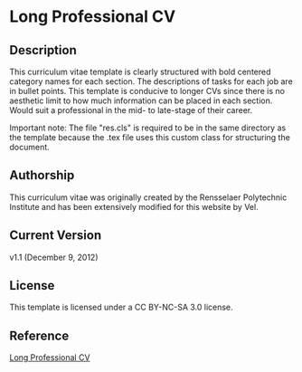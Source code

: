 # Long Professional CV

## Description
This curriculum vitae template is clearly structured with bold centered category
names for each section. The descriptions of tasks for each job are in bullet
points. This template is conducive to longer CVs since there is no aesthetic
limit to how much information can be placed in each section. Would suit a
professional in the mid- to late-stage of their career.

Important note: The file "res.cls" is required to be in the same directory as
the template because the .tex file uses this custom class for structuring the
document.

## Authorship
This curriculum vitae was originally created by the Rensselaer Polytechnic
Institute and has been extensively modified for this website by Vel.

## Current Version
v1.1 (December 9, 2012)

## License
This template is licensed under a CC BY-NC-SA 3.0 license.

## Reference
[Long Professional CV](https://www.latextemplates.com/template/long-professional-cv)
